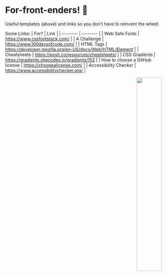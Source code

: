 # For-front-enders! 🫠
Useful templates (above) and links so you don't have to reinvent the wheel.

Some Links:
| For?     | Link | 
| -------- | -------- | 
| Web Safe Fonts  | https://www.cssfontstack.com/ | 
| A Challenge | https://www.100daysofcode.com/ |
| HTML Tags | https://developer.mozilla.org/en-US/docs/Web/HTML/Element |
| Cheatsheets | https://posit.co/resources/cheatsheets/ |
| CSS Gradients | https://gradients.shecodes.io/gradients/153 |
| How to choose a GitHub license | https://choosealicense.com/ |
| Accessibility Checker | https://www.accessibilitychecker.org/ |

<div align="right">
  <img align="right" width="40%" src="https://owlbertsio-resized.s3.amazonaws.com/Popper.psd.full.png">
</div>

